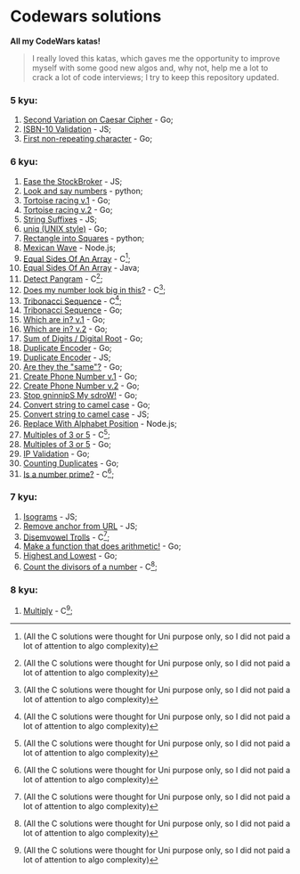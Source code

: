 # Codewars solutions
<b>All my CodeWars katas!</b>
> I really loved this katas, which gaves me the opportunity to improve myself with some good new algos and, why not, help me a lot to crack a lot of code interviews;
> I try to keep this repository updated.

### <b>5 kyu</b>:
1. [Second Variation on Caesar Cipher](https://www.codewars.com/kata/55084d3898b323f0aa000546/train/go/60b7a990fe0682000da0cb56) - Go;
2. [ISBN-10 Validation](https://www.codewars.com/kata/51fc12de24a9d8cb0e000001/train/javascript/61b92b7444ec79001fa781dd) - JS;
3. [First non-repeating character](https://www.codewars.com/kata/52bc74d4ac05d0945d00054e/train/go/606764081e7e2b00269b7564) - Go;


### <b>6 kyu</b>:

1. [Ease the StockBroker](https://www.codewars.com/kata/54de3257f565801d96001200/train/javascript/61713ddba74c8a002c7c781a) - JS;
2. [Look and say numbers](https://www.codewars.com/kata/53ea07c9247bc3fcaa00084d/train/python/62de9b4a14c77d0016d593da) - python;
3. [Tortoise racing v.1](https://www.codewars.com/kata/55e2adece53b4cdcb900006c/train/go/61c0631c30b194003ff04e3c) - Go;
4. [Tortoise racing v.2](https://www.codewars.com/kata/55e2adece53b4cdcb900006c/train/go/60b9e35ea0f98e00067dc981) - Go;
5. [String Suffixes](https://www.codewars.com/kata/559d34cb2e65e765b90000f0/train/javascript/61adf58386de62000e097b0e) - JS;
6. [uniq (UNIX style)](https://www.codewars.com/kata/52249faee9abb9cefa0001ee/train/go/60b5f00e81cc2000314c4c4d) - Go;
7. [Rectangle into Squares](https://www.codewars.com/kata/55466989aeecab5aac00003e/train/python/60b5ee21af163a004bbab5c1) - python;
8. [Mexican Wave](https://www.codewars.com/kata/58f5c63f1e26ecda7e000029/train/javascript/60b4c70f631e920042151418) - Node.js;
9. [Equal Sides Of An Array](https://www.codewars.com/kata/5679aa472b8f57fb8c000047/train/c/6002221e31f0ba001c139cf1) - C[^note];
10. [Equal Sides Of An Array](https://www.codewars.com/kata/5679aa472b8f57fb8c000047/train/java/60abb0681e4cda0036c3c7d4) - Java;
11. [Detect Pangram](https://www.codewars.com/kata/545cedaa9943f7fe7b000048/train/c/602aec1e251533000d99fc2b) - C[^note];
12. [Does my number look big in this?](https://www.codewars.com/kata/5287e858c6b5a9678200083c/train/c/5ff0ba5a859491002eb80147) - C[^note];
13. [Tribonacci Sequence](https://www.codewars.com/kata/556deca17c58da83c00002db/train/c/600221e331f0ba0008140d4b) - C[^note];
14. [Tribonacci Sequence](https://www.codewars.com/kata/556deca17c58da83c00002db/train/go/60951e934dd3d300145a053d) - Go;
15. [Which are in? v.1](https://www.codewars.com/kata/550554fd08b86f84fe000a58/train/go/609013f304674600281ccb83) - Go;
16. [Which are in? v.2](https://www.codewars.com/kata/550554fd08b86f84fe000a58/train/go/6089c1aebe1b6b000d038ff7) - Go;
17. [Sum of Digits / Digital Root](https://www.codewars.com/kata/541c8630095125aba6000c00/train/go/60701039e62e6f00516e6c85) - Go;
18. [Duplicate Encoder](https://www.codewars.com/kata/54b42f9314d9229fd6000d9c/train/go/60701c6be62e6f00516f9f4f) - Go;
19. [Duplicate Encoder](https://www.codewars.com/kata/54b42f9314d9229fd6000d9c/train/javascript/60705aab010813001aff7d69) - JS;
20. [Are they the "same"?](https://www.codewars.com/kata/550498447451fbbd7600041c/train/go/60632faac6c4de0007569080) - Go;
21. [Create Phone Number v.1](https://www.codewars.com/kata/525f50e3b73515a6db000b83/train/go/60760f977d5168000bee635b) - Go;
22. [Create Phone Number v.2](https://www.codewars.com/kata/525f50e3b73515a6db000b83/train/go/605c98fed69b730023dde6f3) - Go;
23. [Stop gninnipS My sdroW!](https://www.codewars.com/kata/5264d2b162488dc400000001/train/go/60593671b0235300338fe69e) - Go;
24. [Convert string to camel case](https://www.codewars.com/kata/517abf86da9663f1d2000003/train/go/602fc9dd1bcfb90012b7354e) - Go;
25. [Convert string to camel case](https://www.codewars.com/kata/517abf86da9663f1d2000003/train/javascript/60588a5f808f270037945d3e) - JS;
26. [Replace With Alphabet Position](https://www.codewars.com/kata/546f922b54af40e1e90001da/train/javascript/604a2a9fe46ff50011628e53) - Node.js;
27. [Multiples of 3 or 5](https://www.codewars.com/kata/514b92a657cdc65150000006/train/c/6001d2788b05cd0012d60044) - C[^note];
28. [Multiples of 3 or 5](https://www.codewars.com/kata/514b92a657cdc65150000006/train/go/6046a38aee94f2000b67cf28) - Go;
29. [IP Validation](https://www.codewars.com/kata/515decfd9dcfc23bb6000006/train/go/604269720e7328001a161656) - Go;
30. [Counting Duplicates](https://www.codewars.com/kata/54bf1c2cd5b56cc47f0007a1/train/go/603193c7fe5c8700131d919c) - Go;
31. [Is a number prime?](https://www.codewars.com/kata/5262119038c0985a5b00029f/train/c/602ce0029a1edc0012f46e91) - C[^note];


### <b>7 kyu</b>:

1. [Isograms](https://www.codewars.com/kata/54ba84be607a92aa900000f1/train/javascript/60339b69e31d0c0026cc5fba) - JS;
2. [Remove anchor from URL](https://www.codewars.com/kata/51f2b4448cadf20ed0000386/train/javascript/6031a577c8ff730026ff403a) - JS;
3. [Disemvowel Trolls](https://www.codewars.com/kata/52fba66badcd10859f00097e/train/c/602848aae24fe3002241892e) - C[^note];
4. [Make a function that does arithmetic!](https://www.codewars.com/kata/583f158ea20cfcbeb400000a/train/go/60319ff9569ae7001794f5e0) - Go;
5. [Highest and Lowest](https://www.codewars.com/kata/554b4ac871d6813a03000035/train/go/602ea7d0bca31f001cbc30a6) - Go;
6. [Count the divisors of a number](https://www.codewars.com/kata/542c0f198e077084c0000c2e/train/c/602d293ec02209000e6693ac) - C[^note];


### <b>8 kyu</b>:

1. [Multiply](https://www.codewars.com/kata/50654ddff44f800200000004/train/c/5fef98469515120021b0e19b) - C[^note];


[^note]: (All the C solutions were thought for Uni purpose only, so I did not paid a lot of attention to algo complexity)
